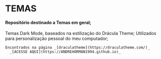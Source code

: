 # TEMAS

#### Repositório destinado a Temas em geral;

Temas Dark Mode, baseados na estilização do Drácula Theme;
Utilizados para personalização pessoal do meu computador;

	Encontrados na página _[draculatheme](https://draculatheme.com/)_
	  _[ACESSE AQUI](https://ANDREHORMAN1994.github.io)_
